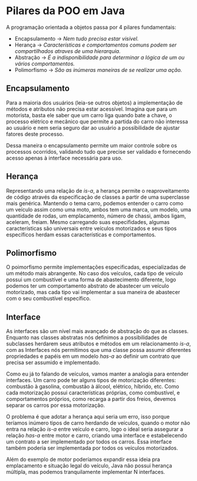 # Pilares da POO em Java

A programação orientada a objetos passa por 4 pilares fundamentais:
- Encapsulamento -> *Nem tudo precisa estar visível.*
- Herança -> *Características e comportamentos comuns podem ser compartilhados atraves de uma hierarquia.*
- Abstração -> *É a indisponibilidade para determinar a lógica de um ou vários comportamentos.*
- Polimorfismo -> *São as inúmeras maneiras de se realizar uma ação.*

## Encapsulamento

Para a maioria dos usuários (leia-se outros objetos) a implementação de métodos e atributos não precisa estar acessível. Imagina que para um motorista, basta ele saber que um carro liga quando bate a chave, o processo elétrico e mecânico que permite a partida do carro não interessa ao usuário e nem seria seguro dar ao usuário a possibilidade de ajustar fatores deste processo.

Dessa maneira o encapsulamento permite um maior controle sobre os processos ocorridos, validando tudo que precise ser validado e fornecendo acesso apenas à interface necessária para uso.

## Herança

Representando uma relação de *is-a*, a herança permite o reaproveitamento de código através da especificação de classes a partir de uma superclasse mais genérica. Mantendo o tema carro, podemos entender o carro como um veículo assim como uma moto, ambos tem uma marca, um modelo, uma quantidade de rodas, um emplacamento, número de chassi, ambos ligam, aceleram, freiam. Mesmo carregando suas especifidades, algumas características são universais entre veículos motorizados e seus tipos específicos herdam essas características e comportamentos.

## Polimorfismo

O poimorfismo permite implementações especificadas, especializadas de um método mais abrangente. No caso dos veículos, cada tipo de veículo possui um combustível e uma forma de abastecimento diferente, logo podemos ter um comportamento abstrato de abastecer um veículo motorizado, mas cada tipo vai implementar a sua maneira de abastecer com o seu combustível específico.

## Interface

As interfaces são um nível mais avançado de abstração do que as classes. Enquanto nas classes abstratas nós definimos a possibilidades de subclasses herdarem seus atributos e métodos em um relacionamento *is-a*, com as Interfaces nós permitimos que uma classe possa assumir diferentes propriedades e papéis em um modelo *has-a* ao definir um contrato que precisa ser assumido e implementado.

Como eu já to falando de veículos, vamos manter a analogia para entender interfaces. Um carro pode ter alguns tipos de motorização diferentes: combustão à gasolina, combustão à álcool, elétrico, híbrido, etc. Como cada motorização possui características próprias, como combustível, e comportamentos próprios, como recarga a partir dos freios, devemos separar os carros por essa motorização.

O problema é que adotar a herança aqui seria um erro, isso porque teríamos inúmero tipos de carro herdando de veículos, quando o motor não entra na relação *is-a* entre veículo e carro, logo o ideal seria assegurar a relação *has-a* entre motor e carro, criando uma interface e estabelecendo um contrato a ser implementado por todos os carros. Essa interface também poderia ser implementada por todos os veículos motorizados.

Além do exemplo de motor poderíamos expandir essa ideia pra emplacamento e situação legal do veículo, Java não possui herança múltipla, mas podemos tranquilamente implementar N interfaces.